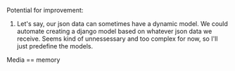 Potential for improvement:
1. Let's say, our json data can sometimes have a dynamic model. We could automate creating a django model based on whatever json data we receive. 
Seems kind of unnessessary and too complex for now, so I'll just predefine the models.


Media == memory
